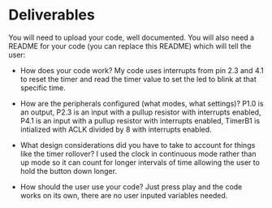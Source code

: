 # Deliverables
You will need to upload your code, well documented. You will also need a README for your code (you can replace this README) which will tell the user:
- How does your code work?
  My code uses interrupts from pin 2.3 and 4.1 to reset the timer and read the timer value to set the led to blink at that specific time.
  
- How are the peripherals configured (what modes, what settings)?
  P1.0 is an output, P2.3 is an input with a pullup resistor with interrupts enabled, P4.1 is an input with a pullup resistor with interrupts enabled, TimerB1 is     intialized with ACLK divided by 8 with interrupts enabled.
  
- What design considerations did you have to take to account for things like the timer rollover?
  I used the clock in continuous mode rather than up mode so it can count for longer intervals of time allowing the user to hold the button down longer.
  
- How should the user use your code?
Just press play and the code works on its own, there are no user inputed variables needed.
